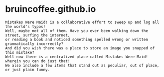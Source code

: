 # bruincoffee.github.io

    Mistakes Were Maid! is a collaborative effort to sweep up and log all the world's typos!
    Well, maybe not all of them. Have you ever been walking down the street, surfing the internet, 
    or reading a book and noticed something spelled wrong or written grammatically incorrectly? 
    And did you wish there was a place to store an image you snapped of this mistake? 
    Well now there is a centralized place called Mistakes Were Maid! wherein you can do just that!
    We also include a few items that stand out as peculiar, out of place,  
    or just plain funny.
